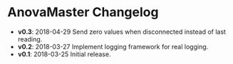 # AnovaMaster Changelog

* **v0.3**: 2018-04-29
  Send zero values when disconnected instead of last reading.
* **v0.2**: 2018-03-27
  Implement logging framework for real logging.
* **v0.1**: 2018-03-25
  Initial release.

